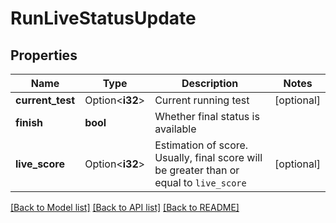 # RunLiveStatusUpdate

## Properties

Name | Type | Description | Notes
------------ | ------------- | ------------- | -------------
**current_test** | Option<**i32**> | Current running test | [optional]
**finish** | **bool** | Whether final status is available | 
**live_score** | Option<**i32**> | Estimation of score. Usually, final score will be greater than or equal to `live_score` | [optional]

[[Back to Model list]](../README.md#documentation-for-models) [[Back to API list]](../README.md#documentation-for-api-endpoints) [[Back to README]](../README.md)


